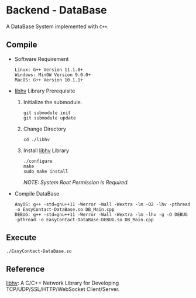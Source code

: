 # Backend - DataBase

A DataBase System implemented with `C++`.

## Compile

- Software Requirement
    ```shell
    Linux: G++ Version 11.1.0+
    Windows: MinGW Version 9.0.0+
    MacOS: G++ Version 10.1.1+
    ```

- [libhv](https://github.com/ithewei/libhv) Library Prerequisite

    1. Initialize the submodule.
        ```shell
        git submodule init
        git submodule update
        ```

    2. Change Directory
        ```shell
        cd ./libhv
        ```

    3. Install [libhv](https://github.com/ithewei/libhv) Library

        ```shell
        ./configure
        make
        sudo make install
        ```

        _NOTE: System Root Permission is Required._

- Compile DataBase
    ```shell
    AnyOS: g++ -std=gnu++11 -Werror -Wall -Wextra -lm -O2 -lhv -pthread -o EasyContact-DataBase.so DB_Main.cpp
    DEBUG: g++ -std=gnu++11 -Werror -Wall -Wextra -lm -lhv -g -D DEBUG -pthread -o EasyContact-DataBase-DEBUG.so DB_Main.cpp
    ```

## Execute

```shell
./EasyContact-DataBase.so
```

## Reference
[libhv](https://github.com/ithewei/libhv): A C/C++ Network Library for Developing TCP/UDP/SSL/HTTP/WebSocket Client/Server.
